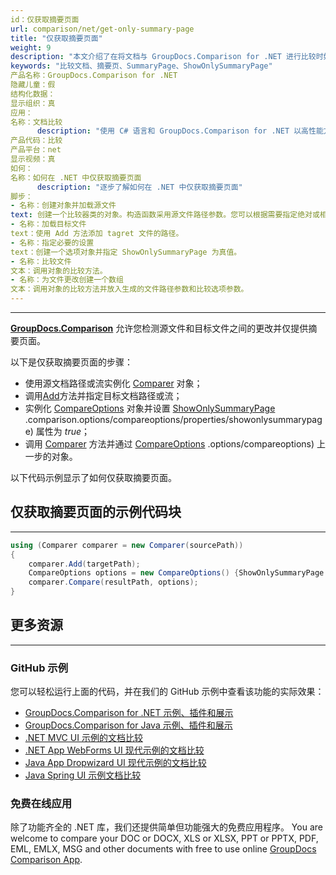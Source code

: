 ```yaml
---
id：仅获取摘要页面
url: comparison/net/get-only-summary-page
title: "仅获取摘要页面"
weight: 9
description: "本文介绍了在将文档与 GroupDocs.Comparison for .NET 进行比较时如何仅获取摘要页面。"
keywords: "比较文档、摘要页、SummaryPage、ShowOnlySummaryPage"
产品名称：GroupDocs.Comparison for .NET
隐藏儿童：假
结构化数据：
显示组织：真
应用：
名称：文档比较
      description: "使用 C# 语言和 GroupDocs.Comparison for .NET 以高性能方式本地比较文档"
产品代码：比较
产品平台：net
显示视频：真
如何：
名称：如何在 .NET 中仅获取摘要页面
      description: "逐步了解如何在 .NET 中仅获取摘要页面"
脚步：
- 名称：创建对象并加载源文件
text: 创建一个比较器类的对象。构造函数采用源文件路径参数。您可以根据需要指定绝对或相对文件路径。
- 名称：加载目标文件
text：使用 Add 方法添加 tagret 文件的路径。
- 名称：指定必要的设置
text：创建一个选项对象并指定 ShowOnlySummaryPage 为真值。
- 名称：比较文件
文本：调用对象的比较方法。
- 名称：为文件更改创建一个数组
文本：调用对象的比较方法并放入生成的文件路径参数和比较选项参数。
---
```


***

**[GroupDocs.Comparison](https://products.groupdocs.com/comparison/net)** 允许您检测源文件和目标文件之间的更改并仅提供摘要页面。

以下是仅获取摘要页面的步骤：

* 使用源文档路径或流实例化 [Comparer](https://apireference.groupdocs.com/net/comparison/groupdocs.comparison/comparer) 对象；
* 调用[Add](https://apireference.groupdocs.com/net/comparison/groupdocs.comparison/comparer/methods/add/index)方法并指定目标文档路径或流；
* 实例化 [CompareOptions](https://apireference.groupdocs.com/net/comparison/groupdocs.comparison.options/compareoptions) 对象并设置 [ShowOnlySummaryPage](https://apireference.groupdocs.com/comparison/net/groupdocs) .comparison.options/compareoptions/properties/showonlysummarypage) 属性为 *true*；
* 调用 [Comparer](https://apireference.groupdocs.com/net/comparison/groupdocs.comparison/comparer) 方法并通过 [CompareOptions](https://apireference.groupdocs.com/net/comparison/groupdocs.comparison) .options/compareoptions) 上一步的对象。

以下代码示例显示了如何仅获取摘要页面。

## 仅获取摘要页面的示例代码块

---

```csharp
using (Comparer comparer = new Comparer(sourcePath))
{
	comparer.Add(targetPath);
	CompareOptions options = new CompareOptions() {ShowOnlySummaryPage = true};
    comparer.Compare(resultPath, options);
}
```

## 更多资源

---

### GitHub 示例
您可以轻松运行上面的代码，并在我们的 GitHub 示例中查看该功能的实际效果：
* [GroupDocs.Comparison for .NET 示例、插件和展示](https://github.com/groupdocs-comparison/GroupDocs.Comparison-for-.NET)
* [GroupDocs.Comparison for Java 示例、插件和展示](https://github.com/groupdocs-comparison/GroupDocs.Comparison-for-Java)
* [.NET MVC UI 示例的文档比较](https://github.com/groupdocs-comparison/GroupDocs.Comparison-for-.NET-MVC)
* [.NET App WebForms UI 现代示例的文档比较](https://github.com/groupdocs-comparison/GroupDocs.Comparison-for-.NET-WebForms)
* [Java App Dropwizard UI 现代示例的文档比较](https://github.com/groupdocs-comparison/GroupDocs.Comparison-for-Java-Dropwizard)
* [Java Spring UI 示例文档比较](https://github.com/groupdocs-comparison/GroupDocs.Comparison-for-Java-Spring)
    

### 免费在线应用
除了功能齐全的 .NET 库，我们还提供简单但功能强大的免费应用程序。
You are welcome to compare your DOC or DOCX, XLS or XLSX, PPT or PPTX, PDF, EML, EMLX, MSG and other documents with free to use online [GroupDocs Comparison App](https://products.groupdocs.app/comparison).
